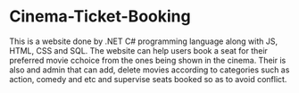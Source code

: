 # Cinema-Ticket-Booking
This is a website done by .NET C# programming language along with JS, HTML, CSS and SQL. The website can help users book a seat for their preferred movie cchoice from the ones being shown in the cinema. Their is also and admin that can add, delete movies according to categories such as action, comedy and etc and supervise seats booked so as to avoid conflict.
